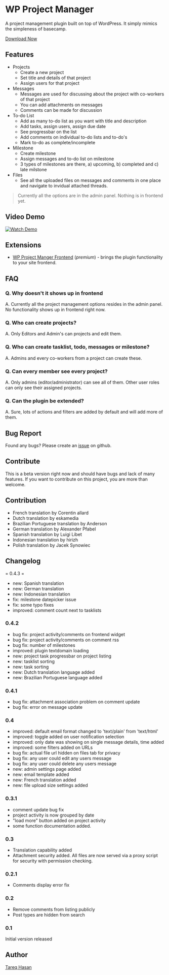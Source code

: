 # WP Project Manager
A project management plugin built on top of WordPress. It simply mimics the simpleness of basecamp.

[Download Now](http://wordpress.org/extend/plugins/wedevs-project-manager/)

## Features
 - Projects
   - Create a new project
   - Set title and details of that project
   - Assign users for that project
 - Messages
   - Messages are used for discussing about the project with co-workers of  that project
   - You can add attachments on messages
   - Comments can be made for discussion
 - To-do List
   - Add as many to-do list as you want with title and description
   - Add tasks, assign users, assign due date
   - See progressbar on the list
   - Add comments on individual to-do lists and to-do's
   - Mark to-do as complete/incomplete
 - Milestone
   - Create milestone
   - Assign messages and to-do list on milestone
   - 3 types of milestones are there, a) upcoming, b) completed and c) late milstone
 - Files
   - See all the uploaded files on messages and comments in one place and navigate to invidual attached threads.


> Currently all the options are in the
> admin panel. Nothing is in frontend
> yet.


## Video Demo
[![Watch Demo][1]][2]

## Extensions
* [WP Project Manger Frontend](http://wedevs.com/plugin/wp-project-manager-frontend/) (*premium*) - brings the plugin functionality to your site frontend.

## FAQ
### Q. Why doesn't it shows up in frontend
A. Currently all the project management options resides in the admin panel. No functionality shows up in frontend right now.

### Q. Who can create projects?
A. Only Editors and Admin's can projects and edit them.

### Q. Who can create tasklist, todo, messages or milestone?
A. Admins and every co-workers from a project can create these.

### Q. Can every member see every project?
A. Only admins (editor/administrator) can see all of them. Other user roles can only see their assigned projects.

### Q. Can the plugin be extended?
A. Sure, lots of actions and filters are added by default and will add more of them.

## Bug Report
Found any bugs? Please create an [issue](https://github.com/tareq1988/wp-project-manager/issues) on github.

## Contribute
This is a beta version right now and should have bugs and lack of many features. If you want to contribute on this project, you are more than welcome.

## Contribution
* French translation by Corentin allard
* Dutch translation by eskamedia
* Brazilian Portuguese translation by Anderson
* German translation by Alexander Pfabel
* Spanish translation by Luigi Libet
* Indonesian translation by hirizh
* Polish translation by Jacek Synowiec

## Changelog


= 0.4.3 =

* new: Spanish translation
* new: German translation
* new: Indonesian translation
* fix: milestone datepicker issue
* fix: some typo fixes
* improved: comment count next to tasklists

### 0.4.2

* bug fix: project activity/comments on frontend widget
* bug fix: project activity/comments on comment rss
* bug fix: number of milestones
* improved: plugin textdomain loading
* new: project task progressbar on project listing
* new: tasklist sorting
* new: task sorting
* new: Dutch translation language added
* new: Brazilian Portuguese language added

### 0.4.1

* bug fix: attachment association problem on comment update
* bug fix: error on message update

### 0.4

* improved: default email format changed to 'text/plain' from 'text/html'
* improved: toggle added on user notification selection
* improved: only date was showing on single message details, time added
* improved: some filters added on URLs
* bug fix: actual file url hidden on files tab for privacy
* bug fix: any user could edit any users message
* bug fix: any user could delete any users message
* new: admin settings page added
* new: email template added
* new: French translation added
* new: file upload size settings added

### 0.3.1

* comment update bug fix
* project activity is now grouped by date
* "load more" button added on project activity
* some function documentation added.

### 0.3

* Translation capability added
* Attachment security added. All files are now served via a proxy script
  for security with permission checking.

### 0.2.1

* Comments display error fix

### 0.2

* Remove comments from listing publicly
* Post types are hidden from search

### 0.1
Initial version released


## Author
[Tareq Hasan](http://tareq.wedevs.com)

[1]: http://i.imm.io/MOeu.png
[2]: https://www.youtube.com/watch?v=tETwpwjSA4Q
